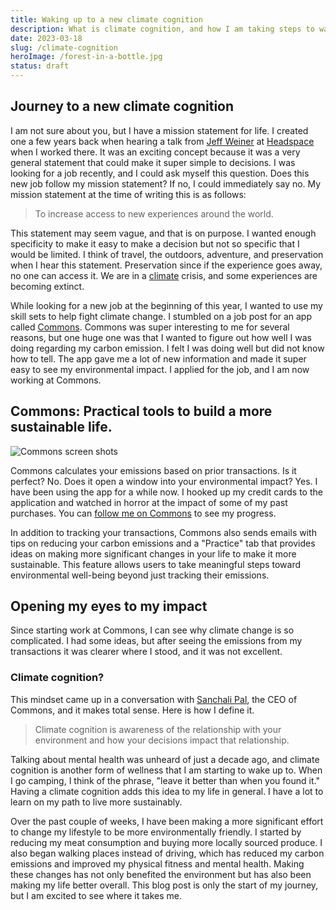 ```yaml
---
title: Waking up to a new climate cognition
description: What is climate cognition, and how I am taking steps to wake up to my climate cognition.
date: 2023-03-18
slug: /climate-cognition
heroImage: /forest-in-a-bottle.jpg
status: draft
---
```


## Journey to a new climate cognition

I am not sure about you, but I have a mission statement for life. I created one a few years back when hearing a talk from [Jeff Weiner](https://www.linkedin.com/in/jeffweiner08/) at [Headspace](https://headspace.com/) when I worked there. It was an exciting concept because it was a very general statement that could make it super simple to decisions. I was looking for a job recently, and I could ask myself this question. Does this new job follow my mission statement? If no, I could immediately say no. My mission statement at the time of writing this is as follows:

> To increase access to new experiences around the world.

This statement may seem vague, and that is on purpose. I wanted enough specificity to make it easy to make a decision but not so specific that I would be limited. I think of travel, the outdoors, adventure, and preservation when I hear this statement. Preservation since if the experience goes away, no one can access it. We are in a [climate](https://climate.nasa.gov/news/3246/nasa-says-2022-fifth-warmest-year-on-record-warming-trend-continues/) crisis, and some experiences are becoming extinct.

While looking for a new job at the beginning of this year, I wanted to use my skill sets to help fight climate change. I stumbled on a job post for an app called [Commons](https://thecommons.earth). Commons was super interesting to me for several reasons, but one huge one was that I wanted to figure out how well I was doing regarding my carbon emission. I felt I was doing well but did not know how to tell. The app gave me a lot of new information and made it super easy to see my environmental impact. I applied for the job, and I am now working at Commons.

## Commons: Practical tools to build a more sustainable life.

![Commons screen shots](/commons.png)

Commons calculates your emissions based on prior transactions. Is it perfect? No. Does it open a window into your environmental impact? Yes. I have been using the app for a while now. I hooked up my credit cards to the application and watched in horror at the impact of some of my past purchases. You can [follow me on Commons](https://j09c5.app.link/QRWJqg8XVxb) to see my progress.

In addition to tracking your transactions, Commons also sends emails with tips on reducing your carbon emissions and a "Practice" tab that provides ideas on making more significant changes in your life to make it more sustainable. This feature allows users to take meaningful steps toward environmental well-being beyond just tracking their emissions.

## Opening my eyes to my impact

Since starting work at Commons, I can see why climate change is so complicated. I had some ideas, but after seeing the emissions from my transactions it was clearer where I stood, and it was not excellent.

### Climate cognition?

This mindset came up in a conversation with [Sanchali Pal](https://www.linkedin.com/in/sanchalipal/), the CEO of Commons, and it makes total sense. Here is how I define it.

> Climate cognition is awareness of the relationship with your environment and how your decisions impact that relationship.

Talking about mental health was unheard of just a decade ago, and climate cognition is another form of wellness that I am starting to wake up to. When I go camping, I think of the phrase, "leave it better than when you found it." Having a climate cognition adds this idea to my life in general. I have a lot to learn on my path to live more sustainably.

Over the past couple of weeks, I have been making a more significant effort to change my lifestyle to be more environmentally friendly. I started by reducing my meat consumption and buying more locally sourced produce. I also began walking places instead of driving, which has reduced my carbon emissions and improved my physical fitness and mental health. Making these changes has not only benefited the environment but has also been making my life better overall. This blog post is only the start of my journey, but I am excited to see where it takes me.
